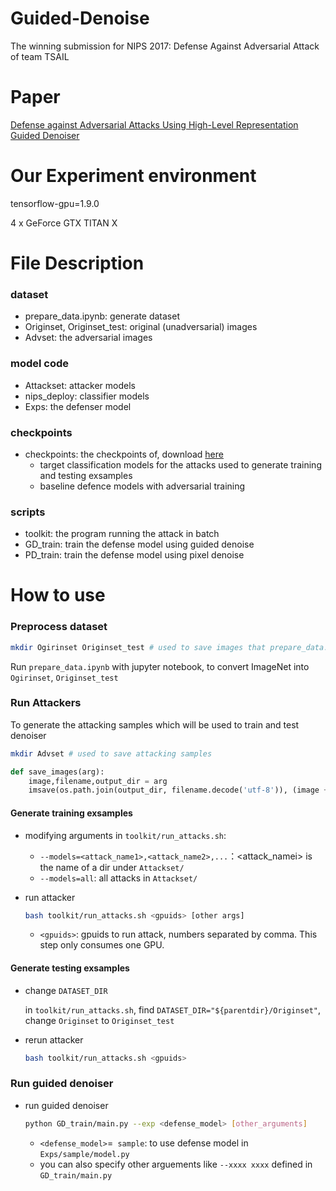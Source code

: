 # Guided-Denoise

The winning submission for NIPS 2017: Defense Against Adversarial Attack of team TSAIL

# Paper 

[Defense against Adversarial Attacks Using High-Level Representation Guided Denoiser](https://arxiv.org/abs/1712.02976)

# Our Experiment environment

tensorflow-gpu=1.9.0

4 x GeForce GTX TITAN X

# File Description

### dataset

- prepare_data.ipynb: generate dataset
- Originset, Originset_test: original (unadversarial) images
- Advset: the adversarial images

### model code

- Attackset: attacker models
- nips_deploy: classifier models
- Exps: the defenser model

### checkpoints

- checkpoints: the checkpoints of, download [here](https://pan.baidu.com/s/1kVzP9nL)
  - target classification models for the attacks used to generate training and testing exsamples
  - baseline defence models with adversarial training

### scripts

- toolkit: the program running the attack in batch
- GD_train: train the defense model using guided denoise
- PD_train: train the defense model using pixel denoise

# How to use

### Preprocess dataset

```bash
mkdir Ogirinset Originset_test # used to save images that prepare_data.ipynb will use 
```

Run `prepare_data.ipynb` with jupyter notebook, to convert ImageNet into `Ogirinset`, `Originset_test`

### Run Attackers

To generate the attacking samples which will be used to train and test denoiser

```bash
mkdir Advset # used to save attacking samples
```



```python
def save_images(arg):
    image,filename,output_dir = arg
    imsave(os.path.join(output_dir, filename.decode('utf-8')), (image + 1.0) * 0.5, format='png')
```

#### Generate training exsamples

- modifying arguments in `toolkit/run_attacks.sh`:

  - `--models=<attack_name1>,<attack_name2>,...`：<attack_namei> is the name of a dir under `Attackset/`
  - `--models=all`: all attacks in `Attackset/`

- run attacker

  ```bash
  bash toolkit/run_attacks.sh <gpuids> [other args]
  ```

  - `<gpuids>`: gpuids to run attack, numbers separated by comma. This step only consumes one GPU.

#### Generate testing exsamples

- change `DATASET_DIR`

  in `toolkit/run_attacks.sh`, find  `DATASET_DIR="${parentdir}/Originset"`,  change `Originset` to `Originset_test`

- rerun attacker

  ```bash
  bash toolkit/run_attacks.sh <gpuids>
  ```

### Run guided denoiser

- run  guided denoiser

  ```bash
  python GD_train/main.py --exp <defense_model> [other_arguments]
  ```

  - `<defense_model>`=` sample`: to use defense model in  `Exps/sample/model.py`
  - you can also specify other arguements like `--xxxx xxxx` defined in  `GD_train/main.py`

